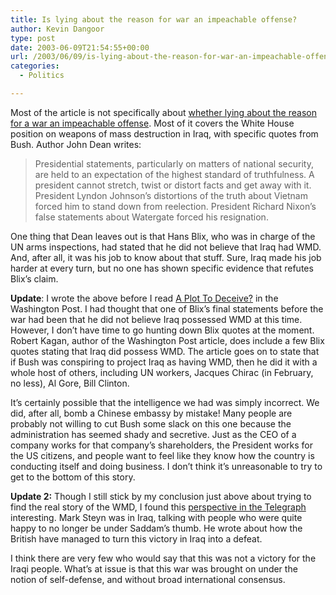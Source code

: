 ```yaml
---
title: Is lying about the reason for war an impeachable offense?
author: Kevin Dangoor
type: post
date: 2003-06-09T21:54:55+00:00
url: /2003/06/09/is-lying-about-the-reason-for-war-an-impeachable-offense/
categories:
  - Politics

---
```

Most of the article is not specifically about  [whether lying about the reason for a war an impeachable offense][1]. Most of it covers the White House position on weapons of mass destruction in Iraq, with specific quotes from Bush. Author John Dean writes:

> Presidential statements, particularly on matters of national security, are held to an expectation of the highest standard of truthfulness. A president cannot stretch, twist or distort facts and get away with it. President Lyndon Johnson&#8217;s distortions of the truth about Vietnam forced him to stand down from reelection. President Richard Nixon&#8217;s false statements about Watergate forced his resignation.

One thing that Dean leaves out is that Hans Blix, who was in charge of the UN arms inspections, had stated that he did not believe that Iraq had WMD. And, after all, it was his job to know about that stuff. Sure, Iraq made his job harder at every turn, but no one has shown specific evidence that refutes Blix&#8217;s claim.

**Update**: I wrote the above before I read [A Plot To Deceive?][2] in the Washington Post. I had thought that one of Blix&#8217;s final statements before the war had been that he did not believe Iraq possessed WMD at this time. However, I don&#8217;t have time to go hunting down Blix quotes at the moment. Robert Kagan, author of the Washington Post article, does include a few Blix quotes stating that Iraq did possess WMD. The article goes on to state that if Bush was conspiring to project Iraq as having WMD, then he did it with a whole host of others, including UN workers, Jacques Chirac (in February, no less), Al Gore, Bill Clinton.

It&#8217;s certainly possible that the intelligence we had was simply incorrect. We did, after all, bomb a Chinese embassy by mistake! Many people are probably not willing to cut Bush some slack on this one because the administration has seemed shady and secretive. Just as the CEO of a company works for that company&#8217;s shareholders, the President works for the US citizens, and people want to feel like they know how the country is conducting itself and doing business. I don&#8217;t think it&#8217;s unreasonable to try to get to the bottom of this story.

**Update 2:** Though I still stick by my conclusion just above about trying to find the real story of the WMD, I found this [perspective in the Telegraph][3] interesting. Mark Steyn was in Iraq, talking with people who were quite happy to no longer be under Saddam&#8217;s thumb. He wrote about how the British have managed to turn this victory in Iraq into a defeat.

I think there are very few who would say that this was not a victory for the Iraqi people. What&#8217;s at issue is that this war was brought on under the notion of self-defense, and without broad international consensus.

 [1]: http://www.cnn.com/2003/LAW/06/06/findlaw.analysis.dean.wmd/ "CNN.com - Is lying about the reason for a war an impeachable offense? - Jun. 6, 2003"
 [2]: http://www.washingtonpost.com/wp-dyn/articles/A26671-2003Jun6.html
 [3]: http://www.portal.telegraph.co.uk/opinion/main.jhtml?xml=/opinion/2003/06/08/do0801.xml&sSheet=/opinion/2003/06/08/ixopinion.html